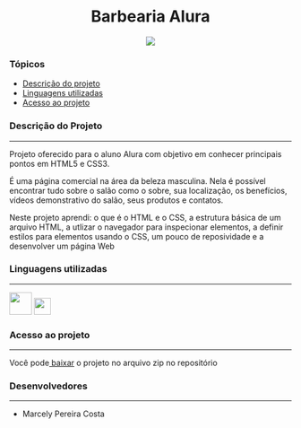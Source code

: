 <h1 align="center">Barbearia Alura</h1>

<p align="center"><img src="http://img.shields.io/static/v1?label=STATUS&message=EM%20DESENVOLVIMENTO&color=GREEN&style=for-the-badge"/></p>

<h3>Tópicos</h3>
<ul>
    <li><a href="#descricao">Descrição do projeto</a></li>
    <li><a href="#linguagens">Linguagens utilizadas</a></li>
    <li><a href="#acesso">Acesso ao projeto</a></li>
</ul>

<h3 id="descricao">Descrição do Projeto</h3>
<hr>
<p>Projeto oferecido para o aluno Alura com objetivo em conhecer principais pontos em HTML5 e CSS3.</p>
<p>É uma página comercial na área da beleza masculina. Nela é possível encontrar tudo sobre o salão como o sobre, sua localização, os benefícios, vídeos demonstrativo do salão, seus produtos e contatos.</p>
<p>Neste projeto aprendi: o que é o HTML e o CSS, a estrutura básica de um arquivo HTML, a utlizar o navegador para inspecionar elementos, a definir estilos para elementos usando o CSS, um pouco de reposividade e a desenvolver um página Web</p>

<h3 id="linguagens">Linguagens utilizadas</h3>
<hr>
<div>
  <img height="40" width="40" src="https://cdn.jsdelivr.net/gh/devicons/devicon/icons/html5/html5-original-wordmark.svg"/>
  <img height="30" width="30" src="https://cdn.jsdelivr.net/gh/devicons/devicon/icons/css3/css3-original-wordmark.svg" />
</div>

<h3 id="acesso">Acesso ao projeto</h3>
<hr>
<p>Você pode<a href="https://github.com/marcelypcosta/Projeto-BarbeariaAlura"> baixar</a> o projeto no arquivo zip no repositório</p>

<h3 id="desenvolvedores">Desenvolvedores</h3>
<hr>
<ul>
  <li>Marcely Pereira Costa</li>
</ul>
